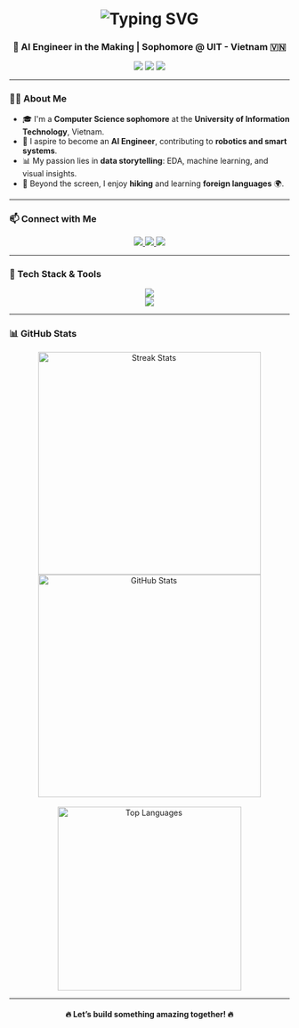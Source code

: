 <h1 align="center">
  <img src="https://readme-typing-svg.herokuapp.com?font=Righteous&size=35&center=true&vCenter=true&width=500&height=70&duration=4000&lines=Hi+There!+👋;+I'm+Pikker+Pham!" alt="Typing SVG" />
</h1>

<h3 align="center">🚀 AI Engineer in the Making | Sophomore @ UIT - Vietnam 🇻🇳</h3>

<p align="center">
  <img src="https://img.shields.io/badge/💡 Passion-AI%20%26%20Robotics-blueviolet?style=flat-square" />
  <img src="https://img.shields.io/badge/🧠 Focus-ML%2C%20EDA%2C%20Data%20Visualization-brightgreen?style=flat-square" />
  <img src="https://img.shields.io/badge/🛠 Tools-Matplotlib%2C%20Seaborn%2C%20Sklearn-yellow?style=flat-square" />
</p>

---

### 👨‍💻 About Me

- 🎓 I'm a **Computer Science sophomore** at the **University of Information Technology**, Vietnam.
- 🤖 I aspire to become an **AI Engineer**, contributing to **robotics and smart systems**.
- 📊 My passion lies in **data storytelling**: EDA, machine learning, and visual insights.
- 🌄 Beyond the screen, I enjoy **hiking** and learning **foreign languages** 🌍.

---

### 📫 Connect with Me

<div align="center">
  <a href="mailto:pikkerpham168@gmail.com">
    <img src="https://img.shields.io/badge/Gmail-EA4335?style=for-the-badge&logo=gmail&logoColor=white" />
  </a>
  <a href="https://linkedin.com/in/pikker-pham-68a208193" target="_blank">
    <img src="https://img.shields.io/badge/LinkedIn-0A66C2?style=for-the-badge&logo=linkedin&logoColor=white" />
  </a>
  <a href="https://github.com/PhamQuocNam" target="_blank">
    <img src="https://img.shields.io/badge/GitHub-24292E?style=for-the-badge&logo=github&logoColor=white" />
  </a>
</div>

---

### 🧰 Tech Stack & Tools

<div align="center">
  <img src="https://skillicons.dev/icons?i=python,sklearn,pytorch,tensorflow,opencv,c,java,latex,express,firebase,mysql" />
  <br />
  <img src="https://skillicons.dev/icons?i=nodejs,bootstrap,tailwind,figma,git,github,vscode,langchain,huggingface" />
</div>

---

### 📊 GitHub Stats

<div align="center">
  <img width="400" src="https://github-readme-streak-stats-salesp07.vercel.app/?user=PhamQuocNam&theme=react&count_private=true&border_radius=10" alt="Streak Stats" />
  <img width="400" src="https://github-readme-stats-salesp07.vercel.app/api?username=PhamQuocNam&show_icons=true&theme=react&count_private=true&rank_icon=github&border_radius=10" alt="GitHub Stats" />
  <br/><br/>
  <img width="330" src="https://github-readme-stats-salesp07.vercel.app/api/top-langs/?username=PhamQuocNam&hide=html&layout=compact&langs_count=10&theme=react&border_radius=10&size_weight=0.5&count_weight=0.5" alt="Top Languages" />
</div>

---

<div align="center">
  <h4>🔥 Let’s build something amazing together! 🔥</h4>
</div>
